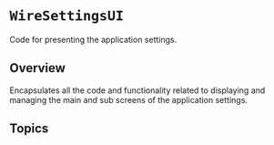 # ``WireSettingsUI``

Code for presenting the application settings.

## Overview

Encapsulates all the code and functionality related to displaying and managing
the main and sub screens of the application settings.

## Topics
